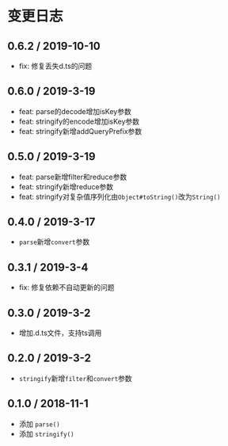 # 变更日志

## 0.6.2 / 2019-10-10

- fix: 修复丢失d.ts的问题

## 0.6.0 / 2019-3-19

- feat: parse的decode增加isKey参数
- feat: stringify的encode增加isKey参数
- feat: stringify新增addQueryPrefix参数

## 0.5.0 / 2019-3-19

- feat: parse新增filter和reduce参数
- feat: stringify新增reduce参数
- feat: stringify对复杂值序列化由`Object#toString()`改为`String()`

## 0.4.0 / 2019-3-17

- `parse`新增`convert`参数

## 0.3.1 / 2019-3-4

- fix: 修复依赖不自动更新的问题

## 0.3.0 / 2019-3-2

- 增加.d.ts文件，支持ts调用

## 0.2.0 / 2019-3-2

- `stringify`新增`filter`和`convert`参数

## 0.1.0 / 2018-11-1

- 添加 `parse()`
- 添加 `stringify()`
